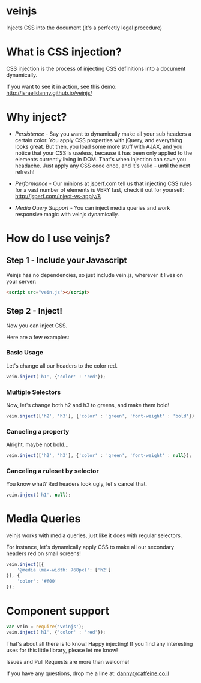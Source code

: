 veinjs
======

Injects CSS into the document (it's a perfectly legal procedure)

# What is CSS injection?
CSS injection is the process of injecting CSS definitions into a document dynamically.

If you want to see it in action, see this demo:
http://israelidanny.github.io/veinjs/

# Why inject?
- *Persistence* - Say you want to dynamically make all your sub headers a certain color. You apply CSS properties with jQuery, and everything looks great. But then, you load some more stuff with AJAX, and you notice that your CSS is useless, because it has been only applied to the elements currently living in DOM. That's when injection can save you headache. Just apply any CSS code once, and it's valid - until the next refresh!

- *Performance* - Our minions at jsperf.com tell us that injecting CSS rules for a vast number of elements is VERY fast, check it out for yourself: http://jsperf.com/inject-vs-apply/8

- *Media Query Support* - You can inject media queries and work responsive magic with veinjs dynamically.

# How do I use veinjs?

## Step 1 - Include your Javascript
Veinjs has no dependencies, so just include vein.js, wherever it lives on your server:
```html
<script src="vein.js"></script>
```

## Step 2 - Inject!
Now you can inject CSS.

Here are a few examples:

### Basic Usage
Let's change all our headers to the color red.
```javascript
vein.inject('h1', {'color' : 'red'});
```

### Multiple Selectors
Now, let's change both h2 and h3 to greens, and make them bold!
```javascript
vein.inject(['h2', 'h3'], {'color' : 'green', 'font-weight' : 'bold'});
```

### Canceling a property
Alright, maybe not bold...
```javascript
vein.inject(['h2', 'h3'], {'color' : 'green', 'font-weight' : null});
```

### Canceling a ruleset by selector
You know what? Red headers look ugly, let's cancel that.
```javascript
vein.inject('h1', null);
```

# Media Queries
veinjs works with media queries, just like it does with regular selectors.

For instance, let's dynamically apply CSS to make all our secondary headers red on small screens!
```javascript
vein.inject([{
    '@media (max-width: 768px)': ['h2']
}], {
    'color': '#f00'
});
```

# Component support

```js
var vein = require('veinjs');
vein.inject('h1', {'color' : 'red'});
```

That's about all there is to know! Happy injecting!
If you find any interesting uses for this little library, please let me know!

Issues and Pull Requests are more than welcome!

If you have any questions, drop me a line at:
danny@caffeine.co.il
